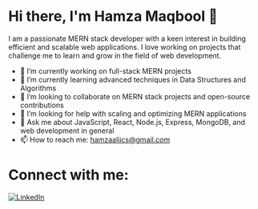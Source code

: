# Hi there, I'm Hamza Maqbool 👋

I am a passionate MERN stack developer with a keen interest in building efficient and scalable web applications. I love working on projects that challenge me to learn and grow in the field of web development.

- 🔭 I’m currently working on full-stack MERN projects
- 🌱 I’m currently learning advanced techniques in Data Structures and Algorithms
- 👯 I’m looking to collaborate on MERN stack projects and open-source contributions
- 🤔 I’m looking for help with scaling and optimizing MERN applications
- 💬 Ask me about JavaScript, React, Node.js, Express, MongoDB, and web development in general
- 📫 How to reach me: hamzaaliics@gmail.com

# Connect with me:

[![LinkedIn](https://img.shields.io/badge/LinkedIn-blue?style=flat-square&logo=linkedin&logoColor=white)](https://www.linkedin.com/in/hamza-ali-7b6715259/)

